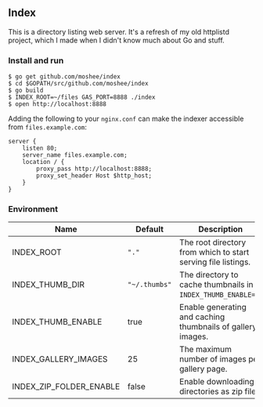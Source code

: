 ## Index

This is a directory listing web server. It's a refresh of my old httplistd project, which I made when I didn't know much about Go and stuff.

### Install and run

```
$ go get github.com/moshee/index
$ cd $GOPATH/src/github.com/moshee/index
$ go build
$ INDEX_ROOT=~/files GAS_PORT=8888 ./index
$ open http://localhost:8888
```

Adding the following to your `nginx.conf` can make the indexer accessible from `files.example.com`:

```nginx
server {
    listen 80;
    server_name files.example.com;
    location / {
        proxy_pass http://localhost:8888;
        proxy_set_header Host $http_host;
    }
}
```

### Environment

Name | Default | Description
-----|---------|-------------
INDEX_ROOT | `"."` | The root directory from which to start serving file listings.
INDEX_THUMB_DIR | `"~/.thumbs"` | The directory to cache thumbnails in if `INDEX_THUMB_ENABLE=1`.
INDEX_THUMB_ENABLE | true | Enable generating and caching thumbnails of gallery images.
INDEX_GALLERY_IMAGES | 25 | The maximum number of images per gallery page.
INDEX_ZIP_FOLDER_ENABLE | false | Enable downloading directories as zip files

